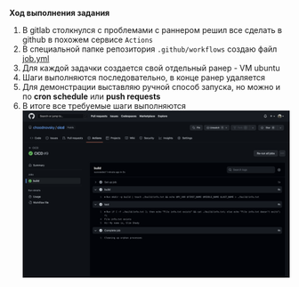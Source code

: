 __Ход выполнения задания__

1. В gitlab столкнулся с проблемами с раннером решил все сделать в github в похожем сервисе `Actions`
2. В специальной папке репозитория `.github/workflows` создаю файл  [job.yml](.github/workflows/job.yml)
3. Для каждой задачки создается свой отдельный ранер -  VM ubuntu
4. Шаги выполняются последовательно, в конце ранер удаляется
5. Для демонстрации выставляю ручной способ запуска, но можно и по __cron schedule__ или __push requests__
6. В итоге все требуемые шаги выполняются ![img1.png](img1.png)

